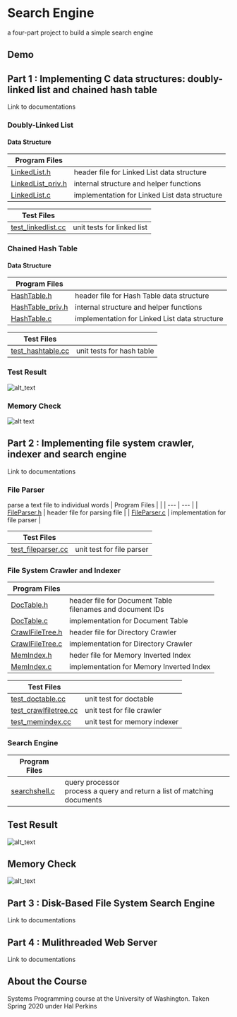 # Search Engine
a four-part project to build a simple search engine
## Demo

## Part 1 : Implementing C data structures: doubly-linked list and chained hash table
Link to documentations [](here)
### Doubly-Linked List
#### Data Structure
| Program Files | |
| --- | --- |
| [LinkedList.h](https://github.com/bellaroseee/SysProg-hw1/blob/master/LinkedList.h) | header file for Linked List data structure |
| [LinkedList_priv.h](https://github.com/bellaroseee/SysProg-hw1/blob/master/LinkedList_priv.h) | internal structure and helper functions |
| [LinkedList.c](https://github.com/bellaroseee/SysProg-hw1/blob/master/LinkedList.c) | implementation for Linked List data structure |
  
| Test Files | |
| --- | --- |
| [test_linkedlist.cc](https://github.com/bellaroseee/SysProg-hw1/blob/master/test_linkedlist.cc) | unit tests for linked list |
### Chained Hash Table
#### Data Structure
| Program Files |  |
| --- | --- |
| [HashTable.h](https://github.com/bellaroseee/SysProg-hw1/blob/master/HashTable.h) | header file for Hash Table data structure | 
| [HashTable_priv.h](https://github.com/bellaroseee/SysProg-hw1/blob/master/HashTable_priv.h) | internal structure and helper functions |
| [HashTable.c](https://github.com/bellaroseee/SysProg-hw1/blob/master/HashTable.c) | implementation for Linked List data structure |
  
| Test Files | |
| --- | --- |
| [test_hashtable.cc](https://github.com/bellaroseee/SysProg-hw1/blob/master/test_hashtable.cc) | unit tests for hash table |
  
### Test Result
![alt_text](https://raw.githubusercontent.com/bellaroseee/SysProg-hw1/master/public/hw-1-test.jpg)

### Memory Check
![alt text](https://raw.githubusercontent.com/bellaroseee/SysProg-hw1/master/public/memory-check.jpg)


## Part 2 : Implementing file system crawler, indexer and search engine
Link to documentations [](here)
### File Parser
parse a text file to individual words
| Program Files | |
| --- | --- |
| [FileParser.h](https://github.com/bellaroseee/SysProg-hw2/blob/master/FileParser.h) | header file for parsing file |
| [FileParser.c](https://github.com/bellaroseee/SysProg-hw2/blob/master/FileParser.c) | implementation for file parser |

| Test Files | |
| --- | --- |
| [test_fileparser.cc](https://github.com/bellaroseee/SysProg-hw2/blob/master/test_fileparser.cc) | unit test for file parser | 
### File System Crawler and Indexer
| Program Files | |
| --- | --- |
| [DocTable.h](https://github.com/bellaroseee/SysProg-hw2/blob/master/DocTable.h) | header file for Document Table <br/> filenames and document IDs |
| [DocTable.c](https://github.com/bellaroseee/SysProg-hw2/blob/master/DocTable.cc) | implementation for Document Table |
| [CrawlFileTree.h](https://github.com/bellaroseee/SysProg-hw2/blob/master/CrawlFileTree.h) | header file for Directory Crawler |
| [CrawlFileTree.c](https://github.com/bellaroseee/SysProg-hw2/blob/master/CrawlFileTree.c) | implementation for Directory Crawler |
| [MemIndex.h](https://github.com/bellaroseee/SysProg-hw2/blob/master/MemIndex.h) | heder file for Memory Inverted Index |
| [MemIndex.c](https://github.com/bellaroseee/SysProg-hw2/blob/master/MemIndex.c) | implementation for Memory Inverted Index |

| Test Files | |
| --- | --- |
| [test_doctable.cc](https://github.com/bellaroseee/SysProg-hw2/blob/master/test_doctable.cc) | unit test for doctable |
| [test_crawlfiletree.cc](https://github.com/bellaroseee/SysProg-hw2/blob/master/test_crawlfiletree.cc) | unit test for file crawler | 
| [test_memindex.cc](https://github.com/bellaroseee/SysProg-hw2/blob/master/memindex.cc) | unit test for memory indexer |
### Search Engine
| Program Files | |
| --- | --- |
| [searchshell.c](https://github.com/bellaroseee/SysProg-hw2/blob/master/searchshell.cc) | query processor <br/> process a query and return a list of matching documents |

## Test Result
![alt_text](https://raw.githubusercontent.com/bellaroseee/SysProg-hw2/master/public/hw2-test-.jpg)

## Memory Check
![alt_text](https://raw.githubusercontent.com/bellaroseee/SysProg-hw2/master/public/memory-check.jpg)


## Part 3 : Disk-Based File System Search Engine
Link to documentations [](here)

## Part 4 : Mulithreaded Web Server
Link to documentations [](here)

## About the Course
Systems Programming course at the University of Washington.
Taken Spring 2020 under Hal Perkins
